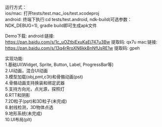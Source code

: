 运行方式：  
ios/mac: 打开tests/test.mac_ios/test.xcodeproj  
android: 终端下执行:cd tests/test.android, ndk-build(可选参数：NDK_DEBUG=1), gradle build即可生成apk文件  

Demo下载:
android:链接: https://pan.baidu.com/s/1c_uOZtbiExuKaEj747u3Bw 提取码: qx7u
mac:链接: https://pan.baidu.com/s/13q4rRroXN6kkBnNfUsRE1w 提取码: gpeh
  
实现功能:   
1.基础UI(Widget, Sprite, Button, Label, ProgressBar等)  
2.UI动画，混合UI动画  
3.模型加载(obj,pmt,c3t)和骨骼动画(pst)  
4.骨骼动画支持换装和绑定武器  
5.支持方向光，点光源，探照灯  
6.RTT和阴影  
7.2D粒子(ppt)和3D粒子(未完成)  
8.射线检测，3D物体点选  
9.地形系统(未完成)  
10.UI布局(plt)  

